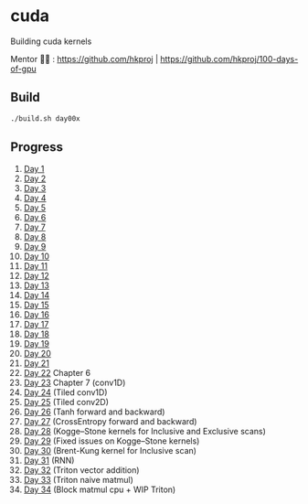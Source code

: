 # cuda
Building cuda kernels

Mentor 🧑‍🏫 : https://github.com/hkproj | https://github.com/hkproj/100-days-of-gpu

## Build
```bash
./build.sh day00x
```

## Progress
1. [Day 1](./day001/README.md)
2. [Day 2](./day002/README.md)
3. [Day 3](./day003/README.md)
4. [Day 4](./day004/README.md)
5. [Day 5](./day005/README.md)
6. [Day 6](./day006/README.md)
7. [Day 7](./day007/README.md)
8. [Day 8](./day008/README.md)
9. [Day 9](./day009/README.md)
10. [Day 10](./day010/README.md)
11. [Day 11](./day011/README.md)
12. [Day 12](./day012/README.md)
13. [Day 13](./day013/README.md)
14. [Day 14](./day014/README.md)
15. [Day 15](./day015/README.md)
16. [Day 16](./day016/README.md)
17. [Day 17](./day017/README.md)
18. [Day 18](./day018/README.md)
19. [Day 19](./day019/README.md)
20. [Day 20](./day020/README.md)
21. [Day 21](./day021/README.md)
22. [Day 22](./day022/README.md) Chapter 6
23. [Day 23](./day023/README.md) Chapter 7 (conv1D)
24. [Day 24](./day024/README.md) (Tiled conv1D)
25. [Day 25](./day025/README.md) (Tiled conv2D)
26. [Day 26](./day026/README.md) (Tanh forward and backward)
27. [Day 27](./day027/README.md) (CrossEntropy forward and backward)
28. [Day 28](./day028/README.md) (Kogge–Stone kernels for Inclusive and Exclusive scans)
29. [Day 29](./day029/README.md) (Fixed issues on Kogge–Stone kernels)
30. [Day 30](./day030/README.md) (Brent-Kung kernel for Inclusive scan)
31. [Day 31](./day031/README.md) (RNN)
32. [Day 32](./day032/README.md) (Triton vector addition)
33. [Day 33](./day033/README.md) (Triton naive matmul)
34. [Day 34](./day034/README.md) (Block matmul cpu + WIP Triton)